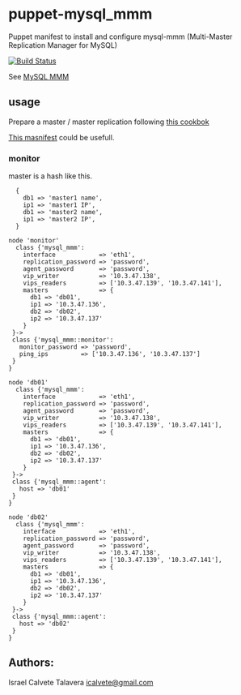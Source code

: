 # puppet-mysql_mmm

Puppet manifest to install and configure mysql-mmm (Multi-Master Replication Manager for MySQL)

[![Build Status](https://secure.travis-ci.org/icalvete/puppet-mysql_mmm.png)](http://travis-ci.org/icalvete/puppet-mysql_mmm)

See [MySQL MMM](http://mysql-mmm.org/doku.php)

## usage

Prepare a master / master replication following [this cookbok](http://mysql-mmm.org/mmm2:guide)

[This masnifest](https://github.com/icalvete/puppet-mysql) could be usefull.


### monitor

master is a hash like this.

```puppet
  {
    db1 => 'master1 name',
    ip1 => 'master1 IP',
    db1 => 'master2 name',
    ip1 => 'master2 IP',
  } 
```

```puppet
node 'monitor' 
  class {'mysql_mmm':
    interface            => 'eth1',
    replication_password => 'password',
    agent_password       => 'password',
    vip_writer           => '10.3.47.138',
    vips_readers         => ['10.3.47.139', '10.3.47.141'],
    masters              => {
      db1 => 'db01',
      ip1 => '10.3.47.136',
      db2 => 'db02',
      ip2 => '10.3.47.137'
    }
 }->
 class {'mysql_mmm::monitor':
   monitor_password => 'password',
   ping_ips         => ['10.3.47.136', '10.3.47.137']
 }
}
```

```puppet
node 'db01' 
  class {'mysql_mmm':
    interface            => 'eth1',
    replication_password => 'password',
    agent_password       => 'password',
    vip_writer           => '10.3.47.138',
    vips_readers         => ['10.3.47.139', '10.3.47.141'],
    masters              => {
      db1 => 'db01',
      ip1 => '10.3.47.136',
      db2 => 'db02',
      ip2 => '10.3.47.137'
    }
 }->
 class {'mysql_mmm::agent':
   host => 'db01'
 }
}
```

```puppet
node 'db02' 
  class {'mysql_mmm':
    interface            => 'eth1',
    replication_password => 'password',
    agent_password       => 'password',
    vip_writer           => '10.3.47.138',
    vips_readers         => ['10.3.47.139', '10.3.47.141'],
    masters              => {
      db1 => 'db01',
      ip1 => '10.3.47.136',
      db2 => 'db02',
      ip2 => '10.3.47.137'
    }
 }->
 class {'mysql_mmm::agent':
   host => 'db02'
 }
}
```

## Authors:

Israel Calvete Talavera <icalvete@gmail.com>
